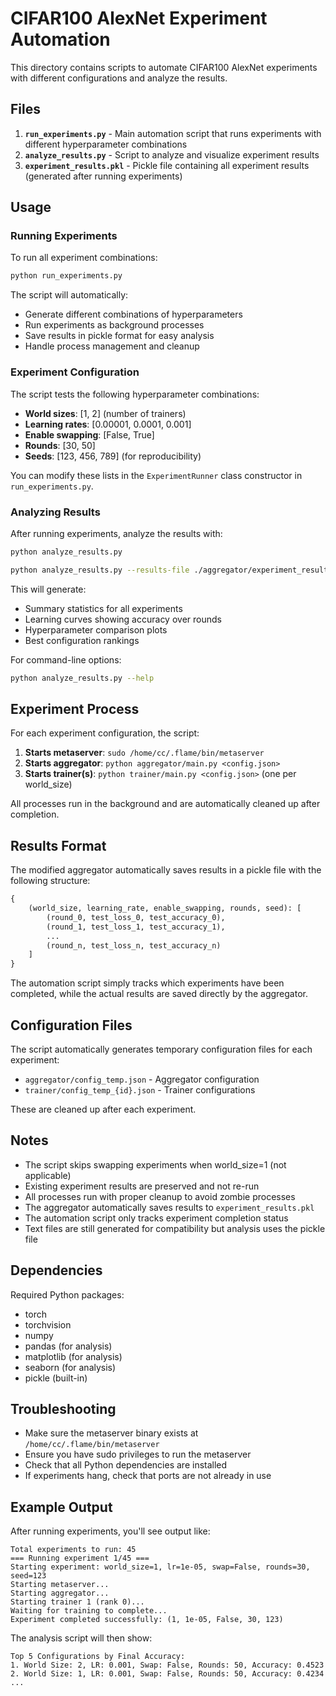 # CIFAR100 AlexNet Experiment Automation

This directory contains scripts to automate CIFAR100 AlexNet experiments with different configurations and analyze the results.

## Files

1. **`run_experiments.py`** - Main automation script that runs experiments with different hyperparameter combinations
2. **`analyze_results.py`** - Script to analyze and visualize experiment results
3. **`experiment_results.pkl`** - Pickle file containing all experiment results (generated after running experiments)

## Usage

### Running Experiments

To run all experiment combinations:

```bash
python run_experiments.py
```

The script will automatically:
- Generate different combinations of hyperparameters
- Run experiments as background processes
- Save results in pickle format for easy analysis
- Handle process management and cleanup

### Experiment Configuration

The script tests the following hyperparameter combinations:

- **World sizes**: [1, 2] (number of trainers)
- **Learning rates**: [0.00001, 0.0001, 0.001]
- **Enable swapping**: [False, True]
- **Rounds**: [30, 50]
- **Seeds**: [123, 456, 789] (for reproducibility)

You can modify these lists in the `ExperimentRunner` class constructor in `run_experiments.py`.

### Analyzing Results

After running experiments, analyze the results with:

```bash
python analyze_results.py

python analyze_results.py --results-file ./aggregator/experiment_results.pkl --no-plots
```

This will generate:
- Summary statistics for all experiments
- Learning curves showing accuracy over rounds
- Hyperparameter comparison plots
- Best configuration rankings

For command-line options:
```bash
python analyze_results.py --help
```

## Experiment Process

For each experiment configuration, the script:

1. **Starts metaserver**: `sudo /home/cc/.flame/bin/metaserver`
2. **Starts aggregator**: `python aggregator/main.py <config.json>`
3. **Starts trainer(s)**: `python trainer/main.py <config.json>` (one per world_size)

All processes run in the background and are automatically cleaned up after completion.

## Results Format

The modified aggregator automatically saves results in a pickle file with the following structure:

```python
{
    (world_size, learning_rate, enable_swapping, rounds, seed): [
        (round_0, test_loss_0, test_accuracy_0),
        (round_1, test_loss_1, test_accuracy_1),
        ...
        (round_n, test_loss_n, test_accuracy_n)
    ]
}
```

The automation script simply tracks which experiments have been completed, while the actual results are saved directly by the aggregator.

## Configuration Files

The script automatically generates temporary configuration files for each experiment:
- `aggregator/config_temp.json` - Aggregator configuration
- `trainer/config_temp_{id}.json` - Trainer configurations

These are cleaned up after each experiment.

## Notes

- The script skips swapping experiments when world_size=1 (not applicable)
- Existing experiment results are preserved and not re-run
- All processes run with proper cleanup to avoid zombie processes
- The aggregator automatically saves results to `experiment_results.pkl`
- The automation script only tracks experiment completion status
- Text files are still generated for compatibility but analysis uses the pickle file

## Dependencies

Required Python packages:
- torch
- torchvision
- numpy
- pandas (for analysis)
- matplotlib (for analysis)
- seaborn (for analysis)
- pickle (built-in)

## Troubleshooting

- Make sure the metaserver binary exists at `/home/cc/.flame/bin/metaserver`
- Ensure you have sudo privileges to run the metaserver
- Check that all Python dependencies are installed
- If experiments hang, check that ports are not already in use

## Example Output

After running experiments, you'll see output like:

```
Total experiments to run: 45
=== Running experiment 1/45 ===
Starting experiment: world_size=1, lr=1e-05, swap=False, rounds=30, seed=123
Starting metaserver...
Starting aggregator...
Starting trainer 1 (rank 0)...
Waiting for training to complete...
Experiment completed successfully: (1, 1e-05, False, 30, 123)
```

The analysis script will then show:

```
Top 5 Configurations by Final Accuracy:
1. World Size: 2, LR: 0.001, Swap: False, Rounds: 50, Accuracy: 0.4523
2. World Size: 1, LR: 0.001, Swap: False, Rounds: 50, Accuracy: 0.4234
...
```
